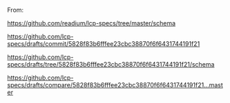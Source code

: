 From:

https://github.com/readium/lcp-specs/tree/master/schema

https://github.com/lcp-specs/drafts/commit/5828f83b6fffee23cbc38870f6f6431744191f21

https://github.com/lcp-specs/drafts/tree/5828f83b6fffee23cbc38870f6f6431744191f21/schema

https://github.com/lcp-specs/drafts/compare/5828f83b6fffee23cbc38870f6f6431744191f21...master
